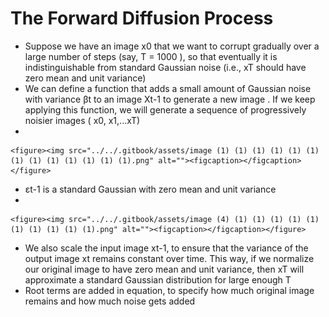 # The Forward Diffusion Process

* Suppose we have an image x0 that we want to corrupt gradually over a large number of steps (say, T = 1000 ), so that eventually it is indistinguishable from standard Gaussian noise (i.e., xT should have zero mean and unit variance)
* We can define a function that adds a small amount of Gaussian noise with variance βt to an image Xt-1 to generate a new image . If we keep applying this function, we will generate a sequence of progressively noisier images ( x0, x1,...xT)
*

    <figure><img src="../../.gitbook/assets/image (1) (1) (1) (1) (1) (1) (1) (1) (1) (1) (1) (1) (1).png" alt=""><figcaption></figcaption></figure>
* εt-1 is a standard Gaussian with zero mean and unit variance
*

    <figure><img src="../../.gitbook/assets/image (4) (1) (1) (1) (1) (1) (1) (1) (1) (1) (1).png" alt=""><figcaption></figcaption></figure>
* We also scale the input image xt-1, to ensure that the variance of the output image xt remains constant over time. This way, if we normalize our original image to have zero mean and unit variance, then xT will approximate a standard Gaussian distribution for large enough T
* Root terms are added in equation, to specify how much original image remains and how much noise gets added
